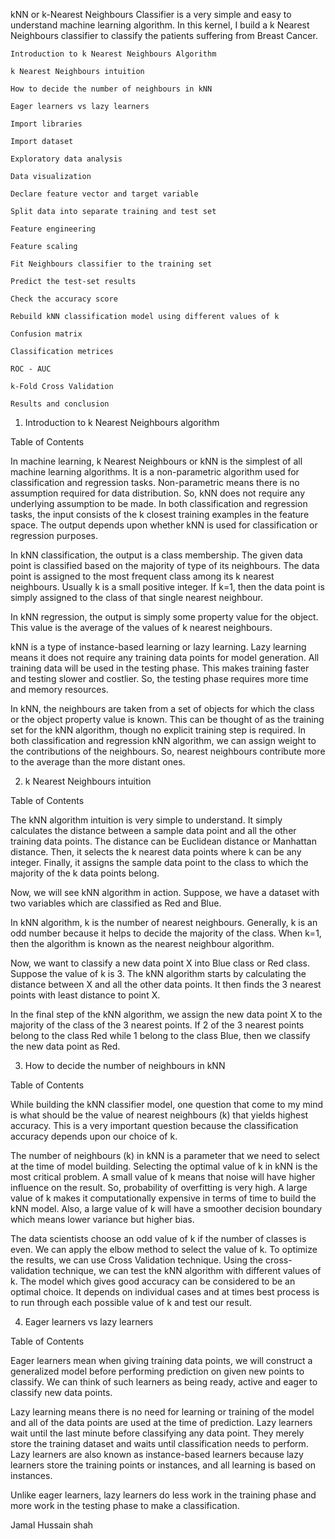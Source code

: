 

kNN or k-Nearest Neighbours Classifier is a very simple and easy to understand machine learning algorithm. In this kernel, I build a k Nearest Neighbours classifier to classify the patients suffering from Breast Cancer.

 
    Introduction to k Nearest Neighbours Algorithm
    
    k Nearest Neighbours intuition
    
    How to decide the number of neighbours in kNN
    
    Eager learners vs lazy learners
    
    Import libraries
    
    Import dataset
    
    Exploratory data analysis
    
    Data visualization
    
    Declare feature vector and target variable
    
    Split data into separate training and test set
    
    Feature engineering
    
    Feature scaling
    
    Fit Neighbours classifier to the training set
    
    Predict the test-set results
    
    Check the accuracy score
    
    Rebuild kNN classification model using different values of k
    
    Confusion matrix
    
    Classification metrices
    
    ROC - AUC
    
    k-Fold Cross Validation
    
    Results and conclusion
    
    

1. Introduction to k Nearest Neighbours algorithm

Table of Contents

In machine learning, k Nearest Neighbours or kNN is the simplest of all machine learning algorithms. It is a non-parametric algorithm used for classification and regression tasks. Non-parametric means there is no assumption required for data distribution. So, kNN does not require any underlying assumption to be made. In both classification and regression tasks, the input consists of the k closest training examples in the feature space. The output depends upon whether kNN is used for classification or regression purposes.

In kNN classification, the output is a class membership. The given data point is classified based on the majority of type of its neighbours. The data point is assigned to the most frequent class among its k nearest neighbours. Usually k is a small positive integer. If k=1, then the data point is simply assigned to the class of that single nearest neighbour.

In kNN regression, the output is simply some property value for the object. This value is the average of the values of k nearest neighbours.

kNN is a type of instance-based learning or lazy learning. Lazy learning means it does not require any training data points for model generation. All training data will be used in the testing phase. This makes training faster and testing slower and costlier. So, the testing phase requires more time and memory resources.

In kNN, the neighbours are taken from a set of objects for which the class or the object property value is known. This can be thought of as the training set for the kNN algorithm, though no explicit training step is required. In both classification and regression kNN algorithm, we can assign weight to the contributions of the neighbours. So, nearest neighbours contribute more to the average than the more distant ones.

2. k Nearest Neighbours intuition

Table of Contents

The kNN algorithm intuition is very simple to understand. It simply calculates the distance between a sample data point and all the other training data points. The distance can be Euclidean distance or Manhattan distance. Then, it selects the k nearest data points where k can be any integer. Finally, it assigns the sample data point to the class to which the majority of the k data points belong.

Now, we will see kNN algorithm in action. Suppose, we have a dataset with two variables which are classified as Red and Blue.

In kNN algorithm, k is the number of nearest neighbours. Generally, k is an odd number because it helps to decide the majority of the class. When k=1, then the algorithm is known as the nearest neighbour algorithm.

Now, we want to classify a new data point X into Blue class or Red class. Suppose the value of k is 3. The kNN algorithm starts by calculating the distance between X and all the other data points. It then finds the 3 nearest points with least distance to point X.

In the final step of the kNN algorithm, we assign the new data point X to the majority of the class of the 3 nearest points. If 2 of the 3 nearest points belong to the class Red while 1 belong to the class Blue, then we classify the new data point as Red.

3. How to decide the number of neighbours in kNN

Table of Contents

While building the kNN classifier model, one question that come to my mind is what should be the value of nearest neighbours (k) that yields highest accuracy. This is a very important question because the classification accuracy depends upon our choice of k.

The number of neighbours (k) in kNN is a parameter that we need to select at the time of model building. Selecting the optimal value of k in kNN is the most critical problem. A small value of k means that noise will have higher influence on the result. So, probability of overfitting is very high. A large value of k makes it computationally expensive in terms of time to build the kNN model. Also, a large value of k will have a smoother decision boundary which means lower variance but higher bias.

The data scientists choose an odd value of k if the number of classes is even. We can apply the elbow method to select the value of k. To optimize the results, we can use Cross Validation technique. Using the cross-validation technique, we can test the kNN algorithm with different values of k. The model which gives good accuracy can be considered to be an optimal choice. It depends on individual cases and at times best process is to run through each possible value of k and test our result.

4. Eager learners vs lazy learners

Table of Contents

Eager learners mean when giving training data points, we will construct a generalized model before performing prediction on given new points to classify. We can think of such learners as being ready, active and eager to classify new data points.

Lazy learning means there is no need for learning or training of the model and all of the data points are used at the time of prediction. Lazy learners wait until the last minute before classifying any data point. They merely store the training dataset and waits until classification needs to perform. Lazy learners are also known as instance-based learners because lazy learners store the training points or instances, and all learning is based on instances.

Unlike eager learners, lazy learners do less work in the training phase and more work in the testing phase to make a classification.

Jamal Hussain shah 

